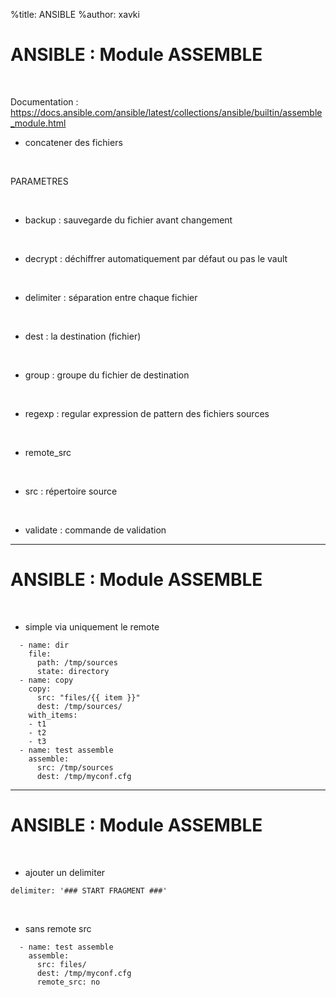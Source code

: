 %title: ANSIBLE
%author: xavki


# ANSIBLE : Module ASSEMBLE


<br>

Documentation : https://docs.ansible.com/ansible/latest/collections/ansible/builtin/assemble_module.html

* concatener des fichiers

<br>

PARAMETRES

<br>

* backup : sauvegarde du fichier avant changement

<br>

* decrypt : déchiffrer automatiquement par défaut ou pas le vault

<br>

* delimiter : séparation entre chaque fichier

<br>

* dest : la destination (fichier)

<br>

* group : groupe du fichier de destination

<br>

* regexp : regular expression de pattern des fichiers sources

<br>

* remote_src

<br>

* src : répertoire source

<br>

* validate : commande de validation

-----------------------------------------------------------------------------------------

# ANSIBLE : Module ASSEMBLE


<br>

* simple via uniquement le remote

```
  - name: dir
    file:
      path: /tmp/sources
      state: directory
  - name: copy
    copy:
      src: "files/{{ item }}"
      dest: /tmp/sources/
    with_items:
    - t1
    - t2
    - t3
  - name: test assemble
    assemble:
      src: /tmp/sources
      dest: /tmp/myconf.cfg
```


-----------------------------------------------------------------------------------------

# ANSIBLE : Module ASSEMBLE


<br>

* ajouter un delimiter

```
delimiter: '### START FRAGMENT ###'
```

<br>

* sans remote src

```
  - name: test assemble
    assemble:
      src: files/
      dest: /tmp/myconf.cfg
      remote_src: no
```

